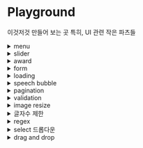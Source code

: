 # Playground

이것저것 만들어 보는 곳
특히, UI 관련 작은 파츠들

<details>
<summary>menu</summary>

## menu

### drop down

drop down menu without javascript

</details>

<details>
<summary>slider</summary>

## slider

### create react app

- [x] made slider with react-slick
- [ ] what is hammer
- [ ] what is swipeableview

[react에서 window resize 이벤트](https://velog.io/@dblee/React-resize-%EC%9D%B4%EB%B2%A4%ED%8A%B8-%EB%B0%9C%EC%83%9D-%EC%8B%9C-%EC%BB%B4%ED%8F%AC%EB%84%8C%ED%8A%B8-%EB%A6%AC%EB%A0%8C%EB%8D%94)

</details>

<details>
<summary>award</summary>

## award

- mainList : 자바스크립트로 리액트 처럼 html 삽입하는 부분.

- [convert string to DOM nodes](https://davidwalsh.name/convert-html-stings-dom-nodes)
</details>

<details>
<summary>form</summary>

## form

- 이미지 업로드
- label만 보여주고 나머지 input 부분을 숨길 수 도 있구나
- [x] formData가 뭔지 알아보기
- 이미지가 포함되면 서버에선 'content-type': 'multipart/form-data; boundary=----WebKitFormBoundaryjHlBOsNKdipheLFR' 으로 전달되고
- body엔 값이 없음

### Cypress

- npm install cypress --save-dev
- npx cypress open
- package.json과 같은 위치에 cypress.json을 만들고 baseUrl 설정 가능
- [get](https://docs.cypress.io/api/commands/get)
- [contains](https://docs.cypress.io/api/commands/contains#Examples)

#### 참고

- https://github.com/TaehwanGo/nuber-eats-frontend/blob/master/cypress/support/commands.ts
- https://github.com/TaehwanGo/nuber-eats-frontend/blob/master/cypress/integration/user/edit-profile.ts
- [label만 보여주기](https://velog.io/@minkyeong-ko/HTMLCSSJS-%EC%9D%B4%EB%AF%B8%EC%A7%80-%EC%97%85%EB%A1%9C%EB%93%9C-%ED%8C%8C%EC%9D%BC%EC%9D%B4%EB%A6%84-%EB%82%98%ED%83%80%EB%82%B4%EA%B8%B0-%ED%99%94%EB%A9%B4%EC%97%90-%EC%9D%B4%EB%AF%B8%EC%A7%80-%EB%B3%B4%EC%97%AC%EC%A3%BC%EA%B8%B0)
- [이미지 프리뷰](https://stackoverflow.com/questions/4459379/preview-an-image-before-it-is-uploaded)
- [send form data using axios](https://www.codegrepper.com/code-examples/javascript/axios+file+upload)
- [FormData](https://developer.mozilla.org/en-US/docs/Web/API/FormData/FormData)
- [javascript FormData](https://developer.mozilla.org/en-US/docs/Web/API/FormData/Using_FormData_Objects)

</details>

<details>
<summary>loading</summary>

### loading spinner while

- innerHTML로 하거나
- 로딩을 넣어놓고 style.display = 'block' or 'none' 으로도 가능
- [loading by style](https://stackoverflow.com/questions/58820229/how-to-show-loading-icon-till-await-finishes)
- [loading by innerHTML](https://stackoverflow.com/questions/60112618/how-can-i-add-a-spinner-in-javascript-while-fetch-async-is-loading-my-data)
</details>

<details>
<summary>speech bubble</summary>

### speech bubble(말풍선)

- :after와 border-color: transparent transparent transparent #ad1e51; 로 구현
- [speech bubble](https://ungdoli0916.tistory.com/753)
</details>

<details>
<summary>pagination</summary>

- [javascript pagination](https://stackoverflow.com/questions/25434813/simple-pagination-in-javascript)
</details>

<details>
<summary>validation</summary>

```html
// html validation
<input
  type="tel"
  id="phone"
  name="phone"
  placeholder="123-45-678"
  pattern="[0-9]{3}-[0-9]{2}-[0-9]{3}"
/>
```

### 참고문헌

- [validation](https://stackoverflow.com/questions/3717793/javascript-file-upload-size-validation)
- [only images allowed](https://stackoverflow.com/questions/3828554/how-to-allow-input-type-file-to-accept-only-image-files)
- [URL.revokeObjectURL](https://developer.mozilla.org/en-US/docs/Web/API/URL/revokeObjectURL)

</details>

<details>
<summary>image resize</summary>

- https://hacks.mozilla.org/2011/01/how-to-develop-a-html5-image-uploader/
- https://imagekit.io/blog/how-to-resize-image-in-javascript/

### also good

- https://stackoverflow.com/questions/23945494/use-html5-to-resize-an-image-before-upload

### best

- https://www.therogerlab.com/sandbox/pages/how-to-resize-an-image-using-javascript?s=0ea4985d74a189e8b7b547976e7192ae.291e10470774f14e0f838789eb83b8c9

</details>

<details>
<summary>글자수 제한</summary>

### html에서 event callback함수

```javascript
<textarea
  rows="10"
  class="form-control"
  id="textArea_byteLimit"
  name="textArea_byteLimit"
  onkeyup="fn_checkByte(this)"
></textarea>

// fn_checkByte(obj) => console.log(obj) : <textarea> element
```

대부분 코드가 다 똑같다.

### 참고 문헌

- https://hellcoding.tistory.com/entry/textarea-%EA%B8%80%EC%9E%90%EC%88%98-%EC%A0%9C%ED%95%9C-%EB%B0%94%EC%9D%B4%ED%8A%B8Byte-%EC%A0%9C%ED%95%9C

</details>

<details>
<summary>regex</summary>

### 참고문헌

- [드림코딩 엘리 유튜브, 정규표현식](https://youtu.be/t3M6toIflyQ)
<summary>특수문자 제한</summary>

### 참고 문헌

- https://lemondory.tistory.com/143
- [Emoji 입력 방지 함수|작성자 lovekod2hj](https://blog.naver.com/PostView.nhn?blogId=s0215hc&logNo=222284862836&categoryNo=44&parentCategoryNo=0&viewDate=&currentPage=1&postListTopCurrentPage=1&from=postView)
- https://stackoverflow.com/questions/10992921/how-to-remove-emoji-code-using-javascript
- [정규식표현식 문법](https://heropy.blog/2018/10/28/regexp/)

</details>

<details>
<summary>select 드롭다운</summary>

### 참고 문헌

- [HTML select option](https://zetawiki.com/wiki/HTML_select,_option_%ED%83%9C%EA%B7%B8)
- [select MDN](https://developer.mozilla.org/ko/docs/Web/HTML/Element/select)

</details>

<details>
<summary>drag and drop</summary>

## tutorial

### 1. draggable attribute

```html
<div draggable="true">draggable</div>
```

- draggable="true"로 지정하면 해당 element를 드래그하면 따라오는 그림이 생긴다

### 2. Handling drag and drop events with javascript

#### drag and drop의 순서 : dragstart -> dragover -> drop

To trigger an action on drag or drop on DOM elements, we’ll need to utilize the Drag and Drop API:

- ondragstart: This event handler will be attached to our draggable element and fire when a dragstart event occurs.
- ondragover: This event handler will be attached to our dropzone element and fire when a dragover event occurs.
- ondrop: This event handler will also be attached to our dropzone element and fire when a drop event occurs.

#### HTML에 event callback함수를 직접 추가하면 동적으로 자바스크립트로 HTML을 넣어도 event callback함수를 쉽게 추가할 수 있다.

```html
<div
  id="draggable-1"
  class="example-draggable"
  draggable="true"
  ondragstart="onDragStart(event)"
>
  draggable
</div>
```

#### function onDrop(event)

- dropzone을 설정 시 원하는 박스에 넣으려면 closest로 타겟을 변경해줘야 함

```javascript
const dropzone = event.target.closest('.example-dropzone');
```

그렇지 않으면 child에 append가 되어버림

### 참고 문헌

- [drag-and-drop-vanillaJS](https://www.digitalocean.com/community/tutorials/js-drag-and-drop-vanilla-js)

## sorting list with drag and drop

### drag and drop event 이해

- dragstart : 클릭을 꾹 누르고 있으면 dragstart 이벤트가 발생함
- dragover : drag를 할 수 있다는 표시가 생김
- dragenter : 해당 영역에 들어오면 발생
- dragleave : 해당 영역을 벗어나면 발생

### 참고 문헌

- [list sorting with drag and drop](https://stackoverflow.com/questions/44415228/list-sorting-with-html5-dragndrop-drop-above-or-below-depending-on-mouse)

## Drag Sort

### document.elementFromPoint(x, y)

- 화면의 x, y에(relative to the viewport) 위치한 element를 return

### Node.insertBefore()

```javascript
let insertedNode = parentNode.insertBefore(newNode, referenceNode);
```

- The Node.insertBefore() method inserts a node before a reference node as a child of a specified parent node.

### swap animation

- event.clientY : event.target안에서 x, y 값

- element.getBoundingClientRect() : 화면안에서 엘리먼트가 위치한 곳의 좌표

### 참고 문헌

- https://codepen.io/fitri/pen/VbrZQm
- https://developer.mozilla.org/en-US/docs/Web/API/Document/elementFromPoint
- https://developer.mozilla.org/en-US/docs/Web/API/Node/insertBefore
- [swap animation](https://stackoverflow.com/questions/49488035/animate-dom-elements-swapping)
- https://developer.mozilla.org/en-US/docs/Web/API/Element/getBoundingClientRect

## another example

- https://stackoverflow.com/questions/65059542/drag-and-drop-animation-vanillajs

## re ordering using react

- https://dev.to/colinmcd01/drag-drop-re-ordering-using-html-and-react-974

## animation

### 흐름

#### 1. 위치 기억

- drag event 발생한 객체의 위치를 기억

#### 2. 이동

- 시작점과 현재 위치의 차이만큼 시작점에 더한 값이 이동해야할 위치
  - 방법 1
    - 두 거리를 빼서 그 만큼 이동
      - 예상 문제점 이동 중 또 이벤트가 발생되면서 중간으로 수렴
  - 방법 2
    - 고정된 거리만큼 이동
      - 예상 문제점 이동 중 또 이벤트가 발생되면서 중간으로 수렴
      - 단, 위와 아래 방향을 잘 찾을 수 있어야 함
- 두 거리를 뺀 거리만큼 하되, onDragEnter에서 이동이 이루어 지는데 이동 중간에 다시 onDragEnter이벤트가 발생되면서 중간에 수렴하거나 점점 멀어짐
  - transition start와 end에서 flag를 만들어서 애니메이션 중간엔 onDragEnter 함수가 실행되지 않도록 함
    - 우려되는 점 : 빠르게 스크롤을 내릴 경우 비정상 적으로 작동할 가능성이 있음

#### 3. 위치파악

- 드래그 중인 요소가 다른 요소를 만났을 때 그 위치로 원본이 이동

#### 4. 위치 변경

#### 5. 드롭

- 드롭의 순간에서 최종적으로 DOM을 교체하고 애니메이션이 적용된 모슨 요소들의 스타일을 제거
  - DOM 교체를 Node.insertBefore()를 사용할 건지 아닌지 생각해봐야 함

### 분석

```html
<li
  class="item"
  draggable="true"
  ondragstart="onDragStart(event)"
  ondragover="onDragOver(event)"
>
  Draggable Element One
</li>
```

- onDragStart의 이름을 ondragstart로 하면 자기 자신을 실행하면서 Maximum call stack size exceeded 에러가 발생한다.

### 애니메이션 도중에 모션이 꼬이는 현상

- 큐에 넣고 애니메이션 시간 동안 같은 객체라면 다시 이벤트가 발생되지 않도록 해보면 어떨까

### Element.children vs Node.childNodes

#### Node.childNodes

- 자식 노드가 포함된 NodeList를 반환
- HTMLElement뿐만 아니라 텍스트 등도 포함

#### Element.children

- 현재 요소의 자식 요소가 포함된 HTMLCollection을 반환
- 비 요소 노드는 모두 제외 됨

### 참고 문헌

- https://github.com/woowa-techcamp-2020/todo-14/blob/main/doc/Drag-and-Drop-with-Animation.md
- [Element.children vs Node.childNodes](https://hogni.tistory.com/122)

## sortableJS

- 라이브러리 쓰니까 되게 쉽게 되는 것 같아 보이네

### 참고문헌

- https://www.codingnepalweb.com/drag-drop-list-or-draggable-list-javascript/
- https://cdnjs.com/libraries/Sortable

## youtubeHint

- 유튜브 영상 참고해서 만들기

### positionItems

```javascript
function positionItems() {
  let itemsList = document.querySelectorAll('.items .item');
  let indexCounter = 0;
  itemsList.forEach(item => {
    item.style.top = 70 * indexCounter + indexCounter * 10 + 'px';
    // 기본적으로 위치는 동일하지만(absolute) 각각 자바스크립트로 위치를 조정함
    indexCounter++;
  });
}
```

### 좌표 관련

#### offsetTop

- parentNode로 부터 떨어진 거리
- 만약 parentNode가 없다면 body(0, 0)에서 떨어진 거리

#### event.clientY

- 현재 화면(스크롤에 상관없이 상대적인)의 마우스 좌표의 Y값

### Things to do

- [ ] 코드 완전 분석
- [ ] 현재 마우스 포인터가 절반 이상 넘어가야 이동되는데 진입하자마자 이동되도록 변경해야 함

### 완전 분석

- draggable을 true로 주면 mouse up, mouse move가 동작을 안함

  - 우선 지금 따라한 것을 완전히 이해한 다음 draggable을 사용했을 때 구현방법을 생각해보자

- Array.prototype.slice()

- 순서 정렬 : order에 따라 정렬하기 때문에 order를 사용하지 않는다면 쓸 수 없음
- 애니메이션 시간 동안 resetTransition true, false 설정하는 것 : 지속 시간 동안 다시 줍는 것 막음

### 참고문헌

- https://youtu.be/PJYFQYyzRgg

# React

## CRA

- project name에 대문자가 포함될 수 없음

### drag and drop

- https://reactjsexample.com/a-react-component-built-on-top-of-sortable/
- @type/sortable

</details>
